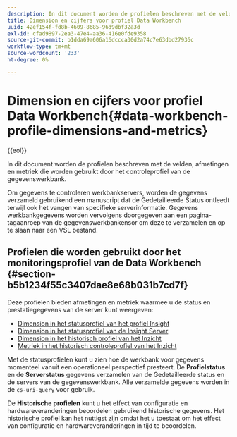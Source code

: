```yaml
---
description: In dit document worden de profielen beschreven met de velden, afmetingen en metriek die worden gebruikt door het controleprofiel van de gegevenswerkbank.
title: Dimension en cijfers voor profiel Data Workbench
uuid: 42ef154f-fd8b-4609-8685-96d9dbf32a3d
exl-id: cfad9897-2ea3-47e4-aa36-416e0fde9358
source-git-commit: b1dda69a606a16dccca30d2a74c7e63dbd27936c
workflow-type: tm+mt
source-wordcount: '233'
ht-degree: 0%

---
```


# Dimension en cijfers voor profiel Data Workbench{#data-workbench-profile-dimensions-and-metrics}

{{eol}}

In dit document worden de profielen beschreven met de velden, afmetingen en metriek die worden gebruikt door het controleprofiel van de gegevenswerkbank.

Om gegevens te controleren werkbankservers, worden de gegevens verzameld gebruikend een manuscript dat de Gedetailleerde Status ontleedt terwijl ook het vangen van specifieke serverinformatie. Gegevens werkbankgegevens worden vervolgens doorgegeven aan een pagina-tagaanroep van de gegevenswerkbankensor om deze te verzamelen en op te slaan naar een VSL bestand.

## Profielen die worden gebruikt door het monitoringsprofiel van de Data Workbench {#section-b5b1234f55c3407dae8e68b031b7cd7f}

Deze profielen bieden afmetingen en metriek waarmee u de status en prestatiegegevens van de server kunt weergeven:

* [Dimension in het statusprofiel van het profiel Insight](../../../home/monitoring-installation/monitoring-appendix/monitoring-profile-status.md#concept-d4cd7da41c8a42bab4aea25418264e64)
* [Dimension in het statusprofiel van de Insight Server](../../../home/monitoring-installation/monitoring-appendix/monitoring-servers-profile.md#concept-8cbeb91e99bc42e2b52b22d551423f8a)
* [Dimension in het historisch profiel van het Inzicht](../../../home/monitoring-installation/monitoring-appendix/monitoring-historical.md#concept-a42837c9c9274f83ad5bc5a6720f02b0)
* [Metriek in het historisch controleprofiel van het Inzicht](../../../home/monitoring-installation/monitoring-appendix/monitoring-hist-metrics.md#concept-8fece88b1f014637bbc7c8372ee93203)

Met de statusprofielen kunt u zien hoe de werkbank voor gegevens momenteel vanuit een operationeel perspectief presteert. De **Profielstatus** en de **Serverstatus** gegevens verzamelen van de Gedetailleerde status en de servers van de gegevenswerkbank. Alle verzamelde gegevens worden in de `cs-uri-query` voor gebruik.

De **Historische profielen** kunt u het effect van configuratie en hardwareveranderingen beoordelen gebruikend historische gegevens. Het historische profiel kan het nuttigst zijn omdat het u toestaat om het effect van configuratie en hardwareveranderingen in tijd te beoordelen.

